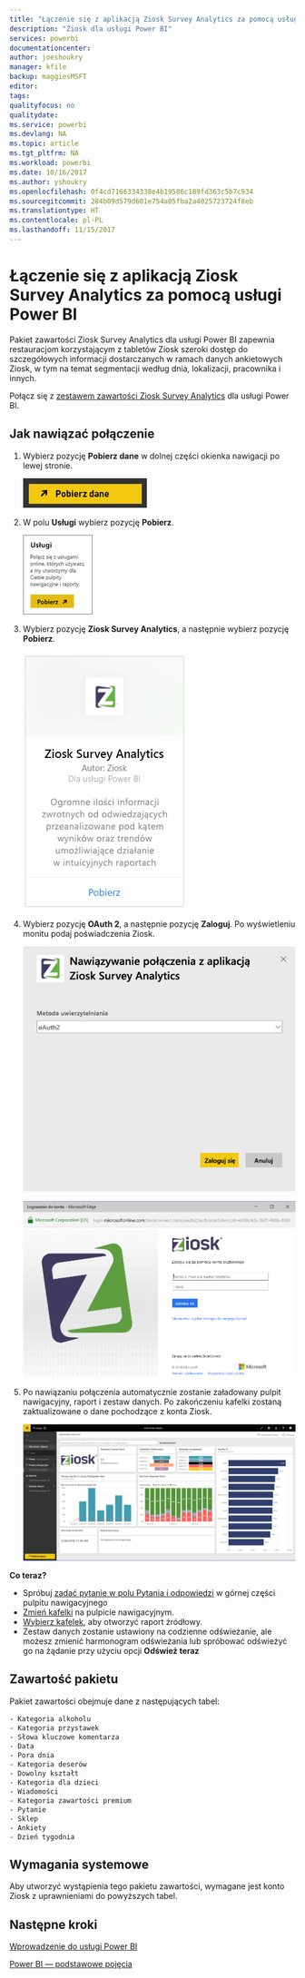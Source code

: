 ```yaml
---
title: "Łączenie się z aplikacją Ziosk Survey Analytics za pomocą usługi Power BI"
description: "Ziosk dla usługi Power BI"
services: powerbi
documentationcenter: 
author: joeshoukry
manager: kfile
backup: maggiesMSFT
editor: 
tags: 
qualityfocus: no
qualitydate: 
ms.service: powerbi
ms.devlang: NA
ms.topic: article
ms.tgt_pltfrm: NA
ms.workload: powerbi
ms.date: 10/16/2017
ms.author: yshoukry
ms.openlocfilehash: 0f4cd7166334338e4b19586c189fd363c5b7c934
ms.sourcegitcommit: 284b09d579d601e754a05fba2a4025723724f8eb
ms.translationtype: HT
ms.contentlocale: pl-PL
ms.lasthandoff: 11/15/2017
---
```

# <a name="connect-to-ziosk-survey-analytics-with-power-bi"></a>Łączenie się z aplikacją Ziosk Survey Analytics za pomocą usługi Power BI
Pakiet zawartości Ziosk Survey Analytics dla usługi Power BI zapewnia restauracjom korzystającym z tabletów Ziosk szeroki dostęp do szczegółowych informacji dostarczanych w ramach danych ankietowych Ziosk, w tym na temat segmentacji według dnia, lokalizacji, pracownika i innych.

Połącz się z [zestawem zawartości Ziosk Survey Analytics](https://app.powerbi.com/getdata/services/ziosk-survey-analytics) dla usługi Power BI.

## <a name="how-to-connect"></a>Jak nawiązać połączenie
1. Wybierz pozycję **Pobierz dane** w dolnej części okienka nawigacji po lewej stronie.  
   
    ![](media/service-connect-to-ziosk/getdata.png)
2. W polu **Usługi** wybierz pozycję **Pobierz**.  
   
    ![](media/service-connect-to-ziosk/services.png)
3. Wybierz pozycję **Ziosk Survey Analytics**, a następnie wybierz pozycję **Pobierz**.  
   
    ![](media/service-connect-to-ziosk/ziosk.png)
4. Wybierz pozycję **OAuth 2**, a następnie pozycję **Zaloguj**. Po wyświetleniu monitu podaj poświadczenia Ziosk.
   
    ![](media/service-connect-to-ziosk/creds.png)
   
    ![](media/service-connect-to-ziosk/creds2.png)
5. Po nawiązaniu połączenia automatycznie zostanie załadowany pulpit nawigacyjny, raport i zestaw danych. Po zakończeniu kafelki zostaną zaktualizowane o dane pochodzące z konta Ziosk.
   
    ![](media/service-connect-to-ziosk/dashboard.png)

**Co teraz?**

* Spróbuj [zadać pytanie w polu Pytania i odpowiedzi](service-q-and-a.md) w górnej części pulpitu nawigacyjnego
* [Zmień kafelki](service-dashboard-edit-tile.md) na pulpicie nawigacyjnym.
* [Wybierz kafelek](service-dashboard-tiles.md), aby otworzyć raport źródłowy.
* Zestaw danych zostanie ustawiony na codzienne odświeżanie, ale możesz zmienić harmonogram odświeżania lub spróbować odświeżyć go na żądanie przy użyciu opcji **Odśwież teraz**

## <a name="whats-included"></a>Zawartość pakietu
Pakiet zawartości obejmuje dane z następujących tabel:  

    - Kategoria alkoholu  
    - Kategoria przystawek  
    - Słowa kluczowe komentarza  
    - Data  
    - Pora dnia  
    - Kategoria deserów  
    - Dowolny kształt  
    - Kategoria dla dzieci  
    - Wiadomości  
    - Kategoria zawartości premium  
    - Pytanie  
    - Sklep  
    - Ankiety  
    - Dzień tygodnia  


## <a name="system-requirements"></a>Wymagania systemowe
Aby utworzyć wystąpienia tego pakietu zawartości, wymagane jest konto Ziosk z uprawnieniami do powyższych tabel.

## <a name="next-steps"></a>Następne kroki
[Wprowadzenie do usługi Power BI](service-get-started.md)

[Power BI — podstawowe pojęcia](service-basic-concepts.md)

